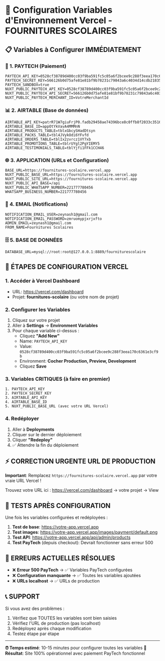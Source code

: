 # 🚀 Configuration Variables d'Environnement Vercel - FOURNITURES SCOLAIRES

## 📋 Variables à Configurer IMMÉDIATEMENT

### 🔐 1. PAYTECH (Paiement)

```
PAYTECH_API_KEY=0528cf38789d400cc03f9ba591fc5c05a6f2bcee9c288f3eea170c6361e3cf9b
PAYTECH_SECRET_KEY=566126b0d75afe81e81bf9b78231c79843a6c4034d14cdb21835b38c91e479ee
PAYTECH_SANDBOX=true
NUXT_PUBLIC_PAYTECH_API_KEY=0528cf38789d400cc03f9ba591fc5c05a6f2bcee9c288f3eea170c6361e3cf9b
NUXT_PUBLIC_PAYTECH_API_SECRET=566126b0d75afe81e81bf9b78231c79843a6c4034d14cdb21835b38c91e479ee
NUXT_PUBLIC_PAYTECH_MERCHANT_ID=VotreMerchantId
```

### 📊 2. AIRTABLE (Base de données)

```
AIRTABLE_API_KEY=patrR71W7giuFrjP0.fadb29458ae74396bce8c0ffb8f2033c35164715f4546198bb8bbafb593ad83a
AIRTABLE_BASE_ID=appOtYkVavA4MMMnN
AIRTABLE_PRODUCTS_TABLE=tblxGbcySHadDtsyn
AIRTABLE_PACKS_TABLE=tbl4JVykOdi6YFvfd
AIRTABLE_ORDERS_TABLE=tblIx2zvrcz1VY7xb
AIRTABLE_PROMOTIONS_TABLE=tblrUYgl2PgYIEMY5
AIRTABLE_TESTIMONIALS_TABLE=tblYjfi1FFk1CCH46
```

### 🌐 3. APPLICATION (URLs et Configuration)

```
BASE_URL=https://fournitures-scolaire.vercel.app
NUXT_PUBLIC_BASE_URL=https://fournitures-scolaire.vercel.app
NUXT_PUBLIC_SITE_URL=https://fournitures-scolaire.vercel.app
NUXT_PUBLIC_API_BASE=/api
NUXT_PUBLIC_WHATSAPP_NUMBER=221777780456
WHATSAPP_BUSINESS_NUMBER=221777780456
```

### 📧 4. EMAIL (Notifications)

```
NOTIFICATION_EMAIL_USER=zeynash1@gmail.com
NOTIFICATION_EMAIL_PASSWORD=zmruomypjxrjxfto
ADMIN_EMAIL=zeynash1@gmail.com
FROM_NAME=Fournitures Scolaires
```

### 🗄️ 5. BASE DE DONNÉES

```
DATABASE_URL=mysql://root:root@127.0.0.1:8889/fourniturescolaire
```

## 🚀 ÉTAPES DE CONFIGURATION VERCEL

### 1. Accéder à Vercel Dashboard

- URL: https://vercel.com/dashboard
- Projet: **fournitures-scolaire** (ou votre nom de projet)

### 2. Configurer les Variables

1. Cliquez sur votre projet
2. Aller à **Settings** → **Environment Variables**
3. Pour chaque variable ci-dessus :
   - Cliquez **"Add New"**
   - Name: `PAYTECH_API_KEY`
   - Value: `0528cf38789d400cc03f9ba591fc5c05a6f2bcee9c288f3eea170c6361e3cf9b`
   - Environment: **Cocher Production, Preview, Development**
   - Cliquez **Save**

### 3. Variables CRITIQUES (à faire en premier)

```
1. PAYTECH_API_KEY
2. PAYTECH_SECRET_KEY
3. AIRTABLE_API_KEY
4. AIRTABLE_BASE_ID
5. NUXT_PUBLIC_BASE_URL (avec votre URL Vercel)
```

### 4. Redéployer

1. Aller à **Deployments**
2. Cliquer sur le dernier déploiement
3. Cliquer **"Redeploy"**
4. ✅ Attendre la fin du déploiement

## ⚡ CORRECTION URGENTE URL DE PRODUCTION

**Important**: Remplacez `https://fournitures-scolaire.vercel.app` par votre vraie URL Vercel !

Trouvez votre URL ici : https://vercel.com/dashboard → votre projet → View

## 🧪 TESTS APRÈS CONFIGURATION

Une fois les variables configurées et redéployées :

1. **Test de base**: https://votre-app.vercel.app
2. **Test images**: https://votre-app.vercel.app/images/payment/default.png
3. **Test API**: https://votre-app.vercel.app/api/admin/products
4. **Test PayTech** (depuis checkout): Devrait fonctionner sans erreur 500

## 🚨 ERREURS ACTUELLES RÉSOLUES

- ❌ **Erreur 500 PayTech** → ✅ Variables PayTech configurées
- ❌ **Configuration manquante** → ✅ Toutes les variables ajoutées
- ❌ **URLs localhost** → ✅ URLs de production

## 📞 SUPPORT

Si vous avez des problèmes :

1. Vérifiez que TOUTES les variables sont bien saisies
2. Vérifiez l'URL de production (pas localhost)
3. Redéployez après chaque modification
4. Testez étape par étape

---

**⏰ Temps estimé**: 10-15 minutes pour configurer toutes les variables
**🎯 Résultat**: Site 100% opérationnel avec paiement PayTech fonctionnel
